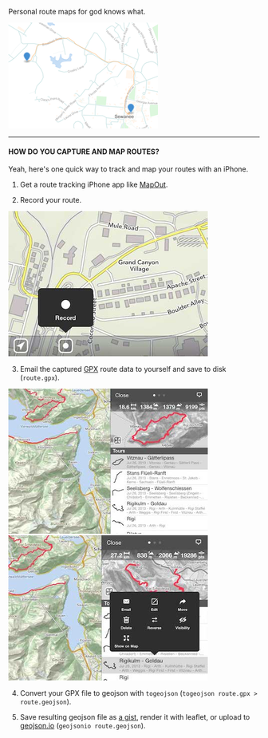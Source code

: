 Personal route maps for god knows what.

<img src="images/route.png" width="300px" height="212px" />

---

#### HOW DO YOU CAPTURE AND MAP ROUTES?

Yeah, here's one quick way to track and map your routes with an iPhone.

1. Get a route tracking iPhone app like [MapOut](http://www.mapoutapp.com).

2. Record your route.

<img src="images/record.jpg" width="400px" height="291px" />

3. Email the captured [GPX](http://en.wikipedia.org/wiki/GPS_Exchange_Format) route data to yourself and save to disk (`route.gpx`).

<img src="images/manage.jpg" width="400px" height="291px" />
<img src="images/email.jpg" width="400px" height="291px" />

4. Convert your GPX file to geojson with `togeojson` (`togeojson route.gpx >
   route.geojson`).

5. Save resulting geojson file as [a gist](https://gist.github.com/joyrexus/213cad1bc2570bcee6e2), render it with leaflet, or upload to [geojson.io](http://geojson.io/) (`geojsonio route.geojson`).
